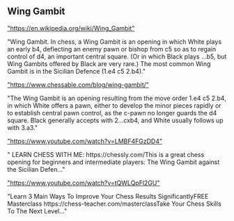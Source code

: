 <h2>Wing Gambit</h2>
<p><a href="https://en.wikipedia.org/wiki/Wing_Gambit">"https://en.wikipedia.org/wiki/Wing_Gambit"</a></p>

<p>"Wing Gambit. In chess, a Wing Gambit is an opening in which White plays an early b4, deflecting an enemy pawn or bishop from c5 so as to regain control of d4, an important central square. (Or in which Black plays ...b5, but Wing Gambits offered by Black are very rare.) The most common Wing Gambit is in the Sicilian Defence (1.e4 c5 2.b4)." </p>

<p><a href="https://www.chessable.com/blog/wing-gambit/">"https://www.chessable.com/blog/wing-gambit/"</a></p>

<p>"The Wing Gambit is an opening resulting from the move order 1.e4 c5 2.b4, in which White offers a pawn, either to develop the minor pieces rapidly or to establish central pawn control, as the c-pawn no longer guards the d4 square. Black generally accepts with 2…cxb4, and White usually follows up with 3.a3." </p>

<p><a href="https://www.youtube.com/watch?v=LMBF4FGzDD4">"https://www.youtube.com/watch?v=LMBF4FGzDD4"</a></p>

<p>"️ LEARN CHESS WITH ME: https://chessly.com/This is a great chess opening for beginners and intermediate players: The Wing Gambit against the Sicilian Defen..." </p>

<p><a href="https://www.youtube.com/watch?v=tQWLQpFl2GU">"https://www.youtube.com/watch?v=tQWLQpFl2GU"</a></p>

<p>"Learn 3 Main Ways To Improve Your Chess Results SignificantlyFREE Masterclass https://chess-teacher.com/masterclassTake Your Chess Skills To The Next Level..." </p>

